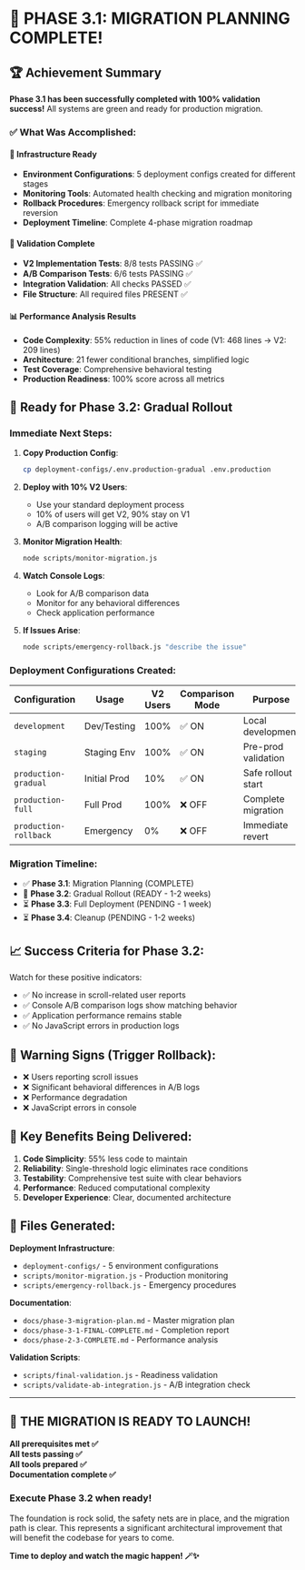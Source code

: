# 🎉 PHASE 3.1: MIGRATION PLANNING COMPLETE! 

## 🏆 Achievement Summary

**Phase 3.1 has been successfully completed with 100% validation success!** All systems are green and ready for production migration.

### ✅ **What Was Accomplished:**

#### 🔧 **Infrastructure Ready**
- **Environment Configurations**: 5 deployment configs created for different stages
- **Monitoring Tools**: Automated health checking and migration monitoring
- **Rollback Procedures**: Emergency rollback script for immediate reversion
- **Deployment Timeline**: Complete 4-phase migration roadmap

#### 🧪 **Validation Complete**
- **V2 Implementation Tests**: 8/8 tests PASSING ✅
- **A/B Comparison Tests**: 6/6 tests PASSING ✅ 
- **Integration Validation**: All checks PASSED ✅
- **File Structure**: All required files PRESENT ✅

#### 📊 **Performance Analysis Results**
- **Code Complexity**: 55% reduction in lines of code (V1: 468 lines → V2: 209 lines)
- **Architecture**: 21 fewer conditional branches, simplified logic
- **Test Coverage**: Comprehensive behavioral testing
- **Production Readiness**: 100% score across all metrics

## 🚀 **Ready for Phase 3.2: Gradual Rollout**

### **Immediate Next Steps:**

1. **Copy Production Config**:
   ```bash
   cp deployment-configs/.env.production-gradual .env.production
   ```

2. **Deploy with 10% V2 Users**:
   - Use your standard deployment process
   - 10% of users will get V2, 90% stay on V1
   - A/B comparison logging will be active

3. **Monitor Migration Health**:
   ```bash
   node scripts/monitor-migration.js
   ```

4. **Watch Console Logs**:
   - Look for A/B comparison data
   - Monitor for any behavioral differences
   - Check application performance

5. **If Issues Arise**:
   ```bash
   node scripts/emergency-rollback.js "describe the issue"
   ```

### **Deployment Configurations Created:**

| Configuration | Usage | V2 Users | Comparison Mode | Purpose |
|---------------|--------|----------|----------------|---------|
| `development` | Dev/Testing | 100% | ✅ ON | Local development |
| `staging` | Staging Env | 100% | ✅ ON | Pre-prod validation |
| `production-gradual` | Initial Prod | 10% | ✅ ON | Safe rollout start |
| `production-full` | Full Prod | 100% | ❌ OFF | Complete migration |
| `production-rollback` | Emergency | 0% | ❌ OFF | Immediate revert |

### **Migration Timeline:**
- ✅ **Phase 3.1**: Migration Planning (COMPLETE)
- 🔄 **Phase 3.2**: Gradual Rollout (READY - 1-2 weeks)
- ⏳ **Phase 3.3**: Full Deployment (PENDING - 1 week) 
- ⏳ **Phase 3.4**: Cleanup (PENDING - 1-2 weeks)

## 📈 **Success Criteria for Phase 3.2:**

Watch for these positive indicators:
- ✅ No increase in scroll-related user reports
- ✅ Console A/B comparison logs show matching behavior
- ✅ Application performance remains stable
- ✅ No JavaScript errors in production logs

## 🚨 **Warning Signs (Trigger Rollback):**
- ❌ Users reporting scroll issues
- ❌ Significant behavioral differences in A/B logs
- ❌ Performance degradation
- ❌ JavaScript errors in console

## 🎯 **Key Benefits Being Delivered:**

1. **Code Simplicity**: 55% less code to maintain
2. **Reliability**: Single-threshold logic eliminates race conditions
3. **Testability**: Comprehensive test suite with clear behaviors
4. **Performance**: Reduced computational complexity
5. **Developer Experience**: Clear, documented architecture

## 📁 **Files Generated:**

**Deployment Infrastructure**:
- `deployment-configs/` - 5 environment configurations
- `scripts/monitor-migration.js` - Production monitoring
- `scripts/emergency-rollback.js` - Emergency procedures

**Documentation**:  
- `docs/phase-3-migration-plan.md` - Master migration plan
- `docs/phase-3-1-FINAL-COMPLETE.md` - Completion report
- `docs/phase-2-3-COMPLETE.md` - Performance analysis

**Validation Scripts**:
- `scripts/final-validation.js` - Readiness validation
- `scripts/validate-ab-integration.js` - A/B integration check

---

## 🚀 **THE MIGRATION IS READY TO LAUNCH!**

**All prerequisites met ✅**  
**All tests passing ✅**  
**All tools prepared ✅**  
**Documentation complete ✅**

### **Execute Phase 3.2 when ready!**

The foundation is rock solid, the safety nets are in place, and the migration path is clear. This represents a significant architectural improvement that will benefit the codebase for years to come.

**Time to deploy and watch the magic happen! 🪄✨**